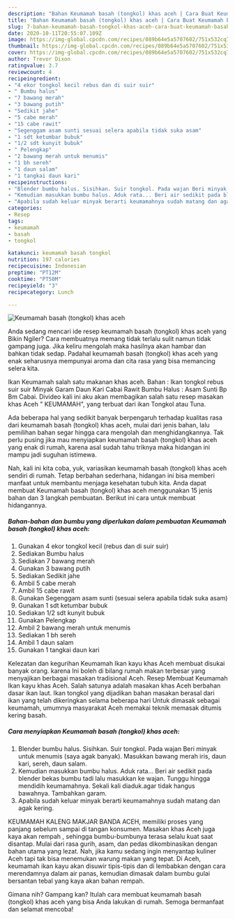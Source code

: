 ```yaml
---
description: "Bahan Keumamah basah (tongkol) khas aceh | Cara Buat Keumamah basah (tongkol) khas aceh Yang Lezat Sekali"
title: "Bahan Keumamah basah (tongkol) khas aceh | Cara Buat Keumamah basah (tongkol) khas aceh Yang Lezat Sekali"
slug: 7-bahan-keumamah-basah-tongkol-khas-aceh-cara-buat-keumamah-basah-tongkol-khas-aceh-yang-lezat-sekali
date: 2020-10-11T20:55:07.109Z
image: https://img-global.cpcdn.com/recipes/089b64e5a5707602/751x532cq70/keumamah-basah-tongkol-khas-aceh-foto-resep-utama.jpg
thumbnail: https://img-global.cpcdn.com/recipes/089b64e5a5707602/751x532cq70/keumamah-basah-tongkol-khas-aceh-foto-resep-utama.jpg
cover: https://img-global.cpcdn.com/recipes/089b64e5a5707602/751x532cq70/keumamah-basah-tongkol-khas-aceh-foto-resep-utama.jpg
author: Trevor Dixon
ratingvalue: 3.7
reviewcount: 4
recipeingredient:
- "4 ekor tongkol kecil rebus dan di suir suir"
- " Bumbu halus"
- "7 bawang merah"
- "3 bawang putih"
- "Sedikit jahe"
- "5 cabe merah"
- "15 cabe rawit"
- "Segenggam asam sunti sesuai selera apabila tidak suka asam"
- "1 sdt ketumbar bubuk"
- "1/2 sdt kunyit bubuk"
- " Pelengkap"
- "2 bawang merah untuk menumis"
- "1 bh sereh"
- "1 daun salam"
- "1 tangkai daun kari"
recipeinstructions:
- "Blender bumbu halus. Sisihkan. Suir tongkol. Pada wajan Beri minyak untuk menumis (saya agak banyak). Masukkan bawang merah iris, daun kari, sereh, daun salam."
- "Kemudian masukkan bumbu halus. Aduk rata... Beri air sedikit pada blender bekas bumbu tadi lalu masukkan ke wajan. Tunggu hingga mendidih keumamahnya. Sekali kali diaduk.agar tidak hangus bawahnya. Tambahkan garam."
- "Apabila sudah keluar minyak berarti keumamahnya sudah matang dan agak kering."
categories:
- Resep
tags:
- keumamah
- basah
- tongkol

katakunci: keumamah basah tongkol 
nutrition: 197 calories
recipecuisine: Indonesian
preptime: "PT12M"
cooktime: "PT50M"
recipeyield: "3"
recipecategory: Lunch

---
```



![Keumamah basah (tongkol) khas aceh](https://img-global.cpcdn.com/recipes/089b64e5a5707602/751x532cq70/keumamah-basah-tongkol-khas-aceh-foto-resep-utama.jpg)

Anda sedang mencari ide resep keumamah basah (tongkol) khas aceh yang Bikin Ngiler? Cara membuatnya memang tidak terlalu sulit namun tidak gampang juga. Jika keliru mengolah maka hasilnya akan hambar dan bahkan tidak sedap. Padahal keumamah basah (tongkol) khas aceh yang enak seharusnya mempunyai aroma dan cita rasa yang bisa memancing selera kita.

Ikan Keumamah salah satu makanan khas aceh. Bahan : Ikan tongkol rebus suir suir Minyak Garam Daun Kari Cabai Rawit Bumbu Halus : Asam Sunti Bp Bm Cabai. Divideo kali ini aku akan membagikan salah satu resep masakan khas Aceh &#34; KEUMAMAH&#34;, yang terbuat dari ikan Tongkol atau Tuna.

Ada beberapa hal yang sedikit banyak berpengaruh terhadap kualitas rasa dari keumamah basah (tongkol) khas aceh, mulai dari jenis bahan, lalu pemilihan bahan segar hingga cara mengolah dan menghidangkannya. Tak perlu pusing jika mau menyiapkan keumamah basah (tongkol) khas aceh yang enak di rumah, karena asal sudah tahu triknya maka hidangan ini mampu jadi suguhan istimewa.


Nah, kali ini kita coba, yuk, variasikan keumamah basah (tongkol) khas aceh sendiri di rumah. Tetap berbahan sederhana, hidangan ini bisa memberi manfaat untuk membantu menjaga kesehatan tubuh kita. Anda dapat membuat Keumamah basah (tongkol) khas aceh menggunakan 15 jenis bahan dan 3 langkah pembuatan. Berikut ini cara untuk membuat hidangannya.

<!--inarticleads1-->

##### Bahan-bahan dan bumbu yang diperlukan dalam pembuatan Keumamah basah (tongkol) khas aceh:

1. Gunakan 4 ekor tongkol kecil (rebus dan di suir suir)
1. Sediakan  Bumbu halus
1. Sediakan 7 bawang merah
1. Gunakan 3 bawang putih
1. Sediakan Sedikit jahe
1. Ambil 5 cabe merah
1. Ambil 15 cabe rawit
1. Gunakan Segenggam asam sunti (sesuai selera apabila tidak suka asam)
1. Gunakan 1 sdt ketumbar bubuk
1. Sediakan 1/2 sdt kunyit bubuk
1. Gunakan  Pelengkap
1. Ambil 2 bawang merah untuk menumis
1. Sediakan 1 bh sereh
1. Ambil 1 daun salam
1. Gunakan 1 tangkai daun kari


Kelezatan dan kegurihan Keumamah Ikan kayu khas Aceh membuat disukai banyak orang. karena Ini boleh di bilang rumah makan terbesar yang menyajikan berbagai masakan tradisional Aceh. Resep Membuat Keumamah Ikan kayu khas Aceh. Salah satunya adalah masakan khas Aceh berbahan dasar ikan laut. Ikan tongkol yang dijadikan bahan masakan berasal dari ikan yang telah dikeringkan selama beberapa hari Untuk dimasak sebagai keumamah, umumnya masyarakat Aceh memakai teknik memasak ditumis kering basah. 

<!--inarticleads2-->

##### Cara menyiapkan Keumamah basah (tongkol) khas aceh:

1. Blender bumbu halus. Sisihkan. Suir tongkol. Pada wajan Beri minyak untuk menumis (saya agak banyak). Masukkan bawang merah iris, daun kari, sereh, daun salam.
1. Kemudian masukkan bumbu halus. Aduk rata... Beri air sedikit pada blender bekas bumbu tadi lalu masukkan ke wajan. Tunggu hingga mendidih keumamahnya. Sekali kali diaduk.agar tidak hangus bawahnya. Tambahkan garam.
1. Apabila sudah keluar minyak berarti keumamahnya sudah matang dan agak kering.


KEUMAMAH KALENG MAKJAR BANDA ACEH, memiliki proses yang panjang sebelum sampai di tangan konsumen. Masakan khas Aceh juga kaya akan rempah , sehingga bumbu-bumbunya terasa selalu kuat saat disantap. Mulai dari rasa gurih, asam, dan pedas dikombinasikan dengan bahan utama yang lezat. Nah, jika kamu sedang ingin menyantap kuliner Aceh tapi tak bisa menemukan warung makan yang tepat. Di Aceh, keumamah ikan kayu akan disuwir tipis-tipis dan di lembabkan dengan cara merendamnya dalam air panas, kemudian dimasak dalam bumbu gulai bersantan tebal yang kaya akan bahan rempah. 

Gimana nih? Gampang kan? Itulah cara membuat keumamah basah (tongkol) khas aceh yang bisa Anda lakukan di rumah. Semoga bermanfaat dan selamat mencoba!
